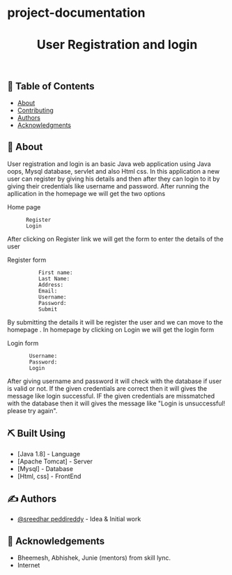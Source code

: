 # project-documentation



<h1 align="center" color="blue"> User Registration and login</h1>
    <br> 


## 📝 Table of Contents
- [About](#about)
- [Contributing](../CONTRIBUTING.md)
- [Authors](#authors)
- [Acknowledgments](#acknowledgement)

## 🧐 About <a name = "about"></a>
User registration and login is an basic Java web application using Java oops, Mysql database, servlet and also Html css.
In this application a new user can register by giving his details and then after they can login to it by giving their credentials like username and password.
After running the apllication in the homepage we will get the two options

Home page

          Register
          Login
          
After clicking on Register link we will get the form to enter the details of the user

Register form

              First name:
              Last Name:
              Address:
              Email:
              Username:
              Password:
              Submit

By submitting the details it will be register the user and we can move to the homepage .
In homepage by clicking on Login we will get the login form

Login form

           Username:
           Password:
           Login
           
After giving username and password it will check with the database if user is valid or not. If the given credentials are correct then it will gives the message like login successful.
IF the given credentials are missmatched with the database then it will gives the message like "Login is unsuccessful! please try again".
           
              
              
              
              
              
              
## ⛏️ Built Using <a name = "built_using"></a>
- [Java 1.8] - Language
- [Apache Tomcat] - Server
- [Mysql] - Database
- [Html, css] - FrontEnd

## ✍️ Authors <a name = "authors"></a>
- [@sreedhar peddireddy](https://github.com/sridharreddy-p16) - Idea & Initial work


## 🎉 Acknowledgements <a name = "acknowledgement"></a>
- Bheemesh, Abhishek, Junie (mentors) from skill lync.
- Internet
